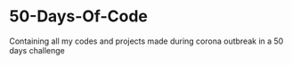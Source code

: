 # 50-Days-Of-Code
Containing all my codes and projects made during corona outbreak in a 50 days challenge
